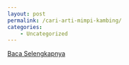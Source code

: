 ```yaml
---
layout: post
permalink: /cari-arti-mimpi-kambing/
categories:
    - Uncategorized
---
```


[Baca Selengkapnya](/10)